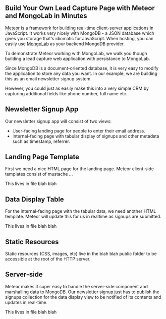 ## Build Your Own Lead Capture Page with Meteor and MongoLab in Minutes

[Meteor](http://meteor.com) is a framework for building real-time client-server
applications in JavaScript. It works very nicely with MongoDB - a JSON database
which gives you storage that's idiomatic for JavaScript. When hosting, you can
easily use [MongoLab](http://mongolab.com) as your backend MongoDB provider.

To demonstrate Meteor working with MongoLab, we walk you though building a lead
capture web application with persistance to MongoLab. 

Since MongoDB is a document-oriented database, it is very easy to modify the
application to store any data you want. In our example, we are building this as
an email newsletter signup system.

However, you could just as easily make this into a very simple CRM by capturing
additional fields like phone number, full name etc.

## Newsletter Signup App

Our newsletter signup app will consist of two views:

* User-facing landing page for people to enter their email address.
* Internal-facing page with tabular display of signups and other metadata such as timestamp, referrer.

## Landing Page Template

First we need a nice HTML page for the landing page. Meteor client-side
templates consist of mustache ...

This lives in file blah blah

## Data Display Table

For the internal-facing page with the tabular data, we need another HTML
template. Meteor will update this for us in realtime as signups are submitted.

This lives in file blah blah

## Static Resources

Static resources (CSS, images, etc) live in the blah blah public folder to be accessible at the root of the HTTP server.

## Server-side

Meteor makes it super easy to handle the server-side component and marshalling
data to MongoDB. Our newsletter signup just has to publish the signups collection
for the data display view to be notified of its contents and updates in real-time.

This lives in file blah blah
